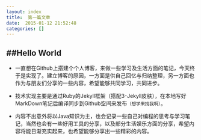 ```yaml
---
layout: index
title:  第一篇文章
date:  2015-01-12 21:52:48
categories: []
---
```


##Hello World
---


* 一直想在Github上搭建个个人博客，来做一些学习及生活方面的笔记，今天终于是实现了。建立博客的原因，一方面是供自己回忆与归纳整理，另一方面也作为与朋友们分享的一些内容，希望能够共同学习，共同进步。

* 技术实现主要是通过Ruby的Jekyll框架（搭配3-Jekyll皮肤），在本地写好MarkDown笔记后编译同步到Github空间来发布`（想学来找我啊）`。

* 内容不出意外将以Java知识为主，也会记录一些自己对编程的思考与学习笔记，当然也会有一些好用工具的分享，以及部分生活娱乐方面的分享，希望内容将能日渐充实起来，也希望能够分享出一些精彩的内容。


